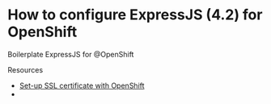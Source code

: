 How to configure ExpressJS (4.2) for OpenShift
===============================

Boilerplate ExpressJS for @OpenShift

Resources
- [Set-up SSL certificate with OpenShift](http://cloudhostingsource.com/setup-ssl-certificate-openshift/)
- 
